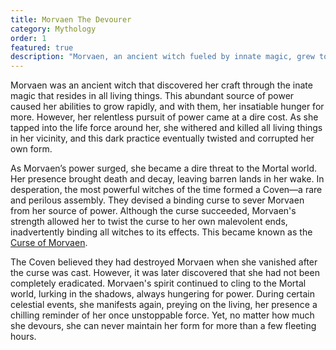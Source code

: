 ```yaml
---
title: Morvaen The Devourer
category: Mythology
order: 1
featured: true
description: "Morvaen, an ancient witch fueled by innate magic, grew to terrible strength, her relentless pursuit twisted her form and brought death and decay to the mortal realm."
---
```


Morvaen was an ancient witch that discovered her craft through the inate magic that resides in all living things. This abundant source of power caused her abilities to grow rapidly, and with them, her insatiable hunger for more. However, her relentless pursuit of power came at a dire cost. As she tapped into the life force around her, she withered and killed all living things in her vicinity, and this dark practice eventually twisted and corrupted her own form.

As Morvaen’s power surged, she became a dire threat to the Mortal world. Her presence brought death and decay, leaving barren lands in her wake. In desperation, the most powerful witches of the time formed a Coven—a rare and perilous assembly. They devised a binding curse to sever Morvaen from her source of power. Although the curse succeeded, Morvaen's strength allowed her to twist the curse to her own malevolent ends, inadvertently binding all witches to its effects. This became known as the [Curse of Morvaen](/explore/witchcraft/the-curse/).

The Coven believed they had destroyed Morvaen when she vanished after the curse was cast. However, it was later discovered that she had not been completely eradicated. Morvaen's spirit continued to cling to the Mortal world, lurking in the shadows, always hungering for power. During certain celestial events, she manifests again, preying on the living, her presence a chilling reminder of her once unstoppable force. Yet, no matter how much she devours, she can never maintain her form for more than a few fleeting hours.
